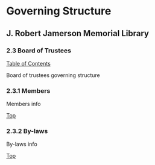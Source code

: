 [0]: README.md
[2.3]: board-of-trustees.md

# Governing Structure
## J. Robert Jamerson Memorial Library
### 2.3 Board of Trustees

[Table of Contents][0]

Board of trustees governing structure

### 2.3.1 Members [](#members)
Members info

[Top][2.3]

### 2.3.2 By-laws [](#by-laws)
By-laws info

[Top][2.3]